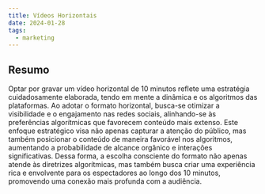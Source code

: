 ```yaml
---
title: Vídeos Horizontais
date: 2024-01-28
tags:
  - marketing
---
```

## Resumo
Optar por gravar um vídeo horizontal de 10 minutos reflete uma estratégia cuidadosamente elaborada, tendo em mente a dinâmica e os algoritmos das plataformas. Ao adotar o formato horizontal, busca-se otimizar a visibilidade e o engajamento nas redes sociais, alinhando-se às preferências algorítmicas que favorecem conteúdo mais extenso. Este enfoque estratégico visa não apenas capturar a atenção do público, mas também posicionar o conteúdo de maneira favorável nos algoritmos, aumentando a probabilidade de alcance orgânico e interações significativas. Dessa forma, a escolha consciente do formato não apenas atende às diretrizes algorítmicas, mas também busca criar uma experiência rica e envolvente para os espectadores ao longo dos 10 minutos, promovendo uma conexão mais profunda com a audiência.
